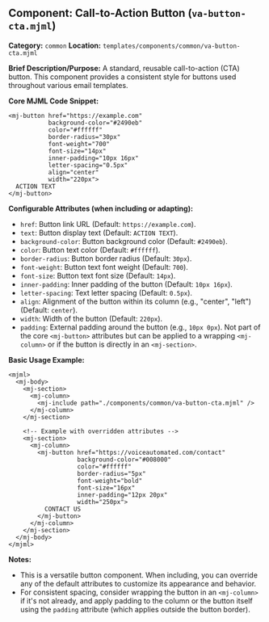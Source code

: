 ## Component: Call-to-Action Button (`va-button-cta.mjml`)

**Category:** `common`
**Location:** `templates/components/common/va-button-cta.mjml`

**Brief Description/Purpose:**
A standard, reusable call-to-action (CTA) button. This component provides a consistent style for buttons used throughout various email templates.

**Core MJML Code Snippet:**
```mjml
<mj-button href="https://example.com"
           background-color="#2490eb"
           color="#ffffff"
           border-radius="30px"
           font-weight="700"
           font-size="14px"
           inner-padding="10px 16px"
           letter-spacing="0.5px"
           align="center"
           width="220px">
  ACTION TEXT
</mj-button>
```

**Configurable Attributes (when including or adapting):**

*   `href`: Button link URL (Default: `https://example.com`).
*   `text`: Button display text (Default: `ACTION TEXT`).
*   `background-color`: Button background color (Default: `#2490eb`).
*   `color`: Button text color (Default: `#ffffff`).
*   `border-radius`: Button border radius (Default: `30px`).
*   `font-weight`: Button text font weight (Default: `700`).
*   `font-size`: Button text font size (Default: `14px`).
*   `inner-padding`: Inner padding of the button (Default: `10px 16px`).
*   `letter-spacing`: Text letter spacing (Default: `0.5px`).
*   `align`: Alignment of the button within its column (e.g., "center", "left") (Default: `center`).
*   `width`: Width of the button (Default: `220px`).
*   `padding`: External padding around the button (e.g., `10px 0px`). Not part of the core `<mj-button>` attributes but can be applied to a wrapping `<mj-column>` or if the button is directly in an `<mj-section>`.

**Basic Usage Example:**

```mjml
<mjml>
  <mj-body>
    <mj-section>
      <mj-column>
        <mj-include path="./components/common/va-button-cta.mjml" />
      </mj-column>
    </mj-section>

    <!-- Example with overridden attributes -->
    <mj-section>
      <mj-column>
        <mj-button href="https://voiceautomated.com/contact"
                   background-color="#008000"
                   color="#ffffff"
                   border-radius="5px"
                   font-weight="bold"
                   font-size="16px"
                   inner-padding="12px 20px"
                   width="250px">
          CONTACT US
        </mj-button>
      </mj-column>
    </mj-section>
  </mj-body>
</mjml>
```

**Notes:**
*   This is a versatile button component. When including, you can override any of the default attributes to customize its appearance and behavior.
*   For consistent spacing, consider wrapping the button in an `<mj-column>` if it's not already, and apply padding to the column or the button itself using the `padding` attribute (which applies outside the button border).
